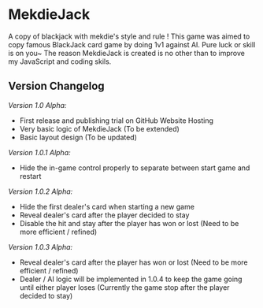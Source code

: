 # MekdieJack
A copy of blackjack with mekdie's style and rule ! This game was aimed to copy famous BlackJack card game by doing 1v1 against AI. Pure luck or skill is on you~ The reason MekdieJack is created is no other than to improve my JavaScript and coding skils.

## Version Changelog
*Version 1.0 Alpha:*
- First release and publishing trial on GitHub Website Hosting
- Very basic logic of MekdieJack (To be extended)
- Basic layout design (To be updated)

*Version 1.0.1 Alpha:*
- Hide the in-game control properly to separate between start game and restart

*Version 1.0.2 Alpha:*
- Hide the first dealer's card when starting a new game
- Reveal dealer's card after the player decided to stay
- Disable the hit and stay after the player has won or lost (Need to be more efficient / refined)

*Version 1.0.3 Alpha:*
- Reveal dealer's card after the player has won or lost (Need to be more efficient / refined)
- Dealer / AI logic will be implemented in 1.0.4 to keep the game going until either player loses (Currently the game stop after the player decided to stay)


